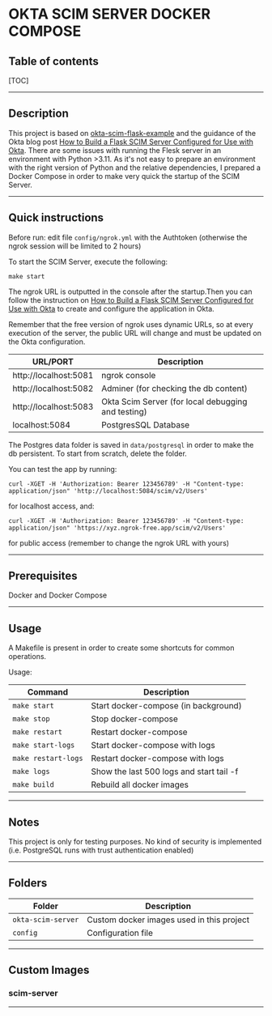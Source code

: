 # OKTA SCIM SERVER DOCKER COMPOSE

## Table of contents

[TOC]

---

## Description

This project is based on [okta-scim-flask-example](https://github.com/oktadev/okta-scim-flask-example) and the guidance of the Okta blog post [How to Build a Flask SCIM Server Configured for Use with Okta](https://developer.okta.com/blog/2021/09/01/flask-scim-server).
There are some issues with running the Flesk server in an environment with Python >3.11. As it's not easy to prepare an environment with the right version of Python and the relative dependencies, I prepared a Docker Compose in order to make very quick the startup of the SCIM Server.

---

## Quick instructions

Before run:
edit file `config/ngrok.yml` with the Authtoken (otherwise the ngrok session will be limited to 2 hours)

To start the SCIM Server, execute the following:

`make start`

The ngrok URL is outputted in the console after the startup.Then you can follow the instruction on [How to Build a Flask SCIM Server Configured for Use with Okta](https://developer.okta.com/blog/2021/09/01/flask-scim-server) to create and configure the application in Okta.

Remember that the free version of ngrok uses dynamic URLs, so at every execution of the server, the public URL will change and must be updated on the Okta configuration.

|URL/PORT |Description|
|-----------------------|-----------|
| http://localhost:5081 | ngrok console |
| http://localhost:5082 | Adminer (for checking the db content) |
| http://localhost:5083 | Okta Scim Server (for local debugging and testing) |
| localhost:5084        | PostgresSQL Database |

The Postgres data folder is saved in `data/postgresql` in order to make the db persistent. To start from scratch, delete the folder.

You can test the app by running:

`curl -XGET -H 'Authorization: Bearer 123456789' -H "Content-type: application/json" 'http://localhost:5084/scim/v2/Users'`

for localhost access, and:

`curl -XGET -H 'Authorization: Bearer 123456789' -H "Content-type: application/json" 'https://xyz.ngrok-free.app/scim/v2/Users'`

for public access (remember to change the ngrok URL with yours)

---

## Prerequisites

Docker and Docker Compose

---

## Usage

A Makefile is present in order to create some shortcuts for common operations.

Usage:

|Command |Description|
|-------------------|-----------|
|`make start` | Start docker-compose (in background)|
|`make stop` | Stop docker-compose |
|`make restart` | Restart docker-compose |
|`make start-logs` | Start docker-compose with logs |
|`make restart-logs`| Restart docker-compose with logs |
|`make logs` | Show the last 500 logs and start tail -f |
|`make build` | Rebuild all docker images |

---

## Notes
This project is only for testing purposes. No kind of security is implemented (i.e. PostgreSQL runs with trust authentication enabled)

---

## Folders
|Folder|Description|
|------|-----------|
|`okta-scim-server`| Custom docker images used in this project|
|`config`| Configuration file|

---

## Custom Images

### scim-server

---
